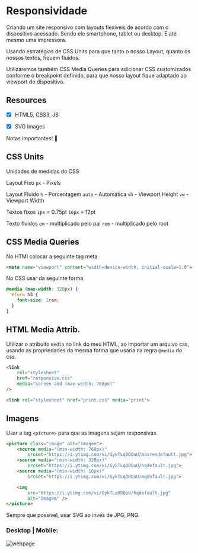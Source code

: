 # Responsividade 

Criando um site responsivo com layouts flexiveis de acordo com o dispositivo acessado. Sendo ele smartphone, tablet ou desktop. E até mesmo uma impressora.

Usando estratégias de CSS Units para que tanto o nosso Layout, quanto os nossos textos, fiquem fluidos. 

Utilizaremos também CSS Media Queries para adicionar CSS customizados conforme o breakpoint definido, para que nosso layout fique adaptado ao viewport do dispositivo. 


## Resources

- [x] HTML5, CSS3, JS
- [x] SVG Images


Notas importantes! 📝


## CSS Units

Unidades de medidas do CSS

Layout Fixo
`px` - Pixels

Layout Fluido
`%` - Porcentagem
`auto` - Automática
`vh` - Viewport Height
`vw` - Viewport Width

Textos fixos
`1px` = 0.75pt
`16px` = 12pt

Texto fluidos
`em` - multiplicado pelo pai 
`rem` - multiplicado pelo root


## CSS Media Queries 

No HTMl colocar a seguinte tag meta

```html
<meta name="viewport" content="width=device-width, initial-scale=1.0">
```

No CSS usar da seguinte forma

```css
@media (max-width: 320px) {
  #form h3 {
    font-size: 2rem;
  }
}
```


## HTML Media Attrib.

Utilizar o atribuito `media` no link do meu HTML, ao importar um arquivo css, usando as propriedades da mesma forma que usaria na regra `@media` do css.

```html
<link 
    rel="stylesheet"
    href="responsive.css" 
    media="screen and (max-width: 768px)"
/>

<link rel="stylesheet" href="print.css" media="print">
```


## Imagens

Usar a tag `<picture>` para que as imagens sejam responsivas.

```html
<picture class="image" alt="Imagem">
    <source media="(min-width: 768px)" 
        srcset="https://i.ytimg.com/vi/GykTLqODQuU/maxresdefault.jpg">
    <source media="(min-width: 320px)" 
        srcset="https://i.ytimg.com/vi/GykTLqODQuU/hqdefault.jpg">
    <source media="(min-width: 10px)" 
        srcset="https://i.ytimg.com/vi/GykTLqODQuU/mqdefault.jpg">

    <img 
        src="https://i.ytimg.com/vi/GykTLqODQuU/hqdefault.jpg" 
        alt="Imagem" />
</picture>
```
Sempre que possível, usar SVG ao invés de JPG, PNG.


### Desktop | Mobile:
![webpage](https://i.imgur.com/gallery/9tv4FRg)
